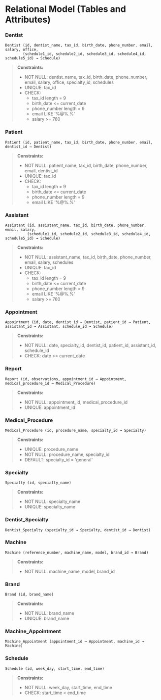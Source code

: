 # Relational Model (Tables and Attributes)

### **Dentist**
```plaintext
Dentist (id, dentist_name, tax_id, birth_date, phone_number, email, salary, office, 
        (schedule1_id, schedule2_id, schedule3_id, schedule4_id, schedule5_id) → Schedule)
```
> **Constraints:**
> - NOT NULL: dentist_name, tax_id, birth_date, phone_number, email, salary, office, specialty_id, schedules
> - UNIQUE: tax_id
> - CHECK: 
>   - tax_id length = 9
>   - birth_date <= current_date
>   - phone_number length = 9
>   - email LIKE '%@%.%'
>   - salary >= 760

### **Patient**
```plaintext
Patient (id, patient_name, tax_id, birth_date, phone_number, email, dentist_id → Dentist)
```
> **Constraints:**
> - NOT NULL: patient_name, tax_id, birth_date, phone_number, email, dentist_id
> - UNIQUE: tax_id
> - CHECK: 
>   - tax_id length = 9
>   - birth_date <= current_date
>   - phone_number length = 9
>   - email LIKE '%@%.%'

### **Assistant**
```plaintext
Assistant (id, assistant_name, tax_id, birth_date, phone_number, email, salary, 
          (schedule1_id, schedule2_id, schedule3_id, schedule4_id, schedule5_id) → Schedule)
```
> **Constraints:**
> - NOT NULL: assistant_name, tax_id, birth_date, phone_number, email, salary, schedules
> - UNIQUE: tax_id
> - CHECK: 
>   - tax_id length = 9
>   - birth_date <= current_date
>   - phone_number length = 9
>   - email LIKE '%@%.%'
>   - salary >= 760

### **Appointment**
```plaintext
Appointment (id, date, dentist_id → Dentist, patient_id → Patient, assistant_id → Assistant, schedule_id → Schedule)
```
> **Constraints:**
> - NOT NULL: date, specialty_id, dentist_id, patient_id, assistant_id, schedule_id
> - CHECK: date >= current_date

### **Report**
```plaintext
Report (id, observations, appointment_id → Appointment, medical_procedure_id → Medical_Procedure)
```
> **Constraints:**
> - NOT NULL: appointment_id, medical_procedure_id
> - UNIQUE: appointment_id

### **Medical_Procedure**
```plaintext
Medical_Procedure (id, procedure_name, specialty_id → Specialty)
```
> **Constraints:**
> - UNIQUE: procedure_name
> - NOT NULL: procedure_name, specialty_id
> - DEFAULT: specialty_id = 'general'

### **Specialty**
```plaintext
Specialty (id, specialty_name)
```
> **Constraints:**
> - NOT NULL: specialty_name
> - UNIQUE: specialty_name

### **Dentist_Specialty**
```plaintext
Dentist_Specialty (specialty_id → Specialty, dentist_id → Dentist)
```

### **Machine**
```plaintext
Machine (reference_number, machine_name, model, brand_id → Brand)
```
> **Constraints:**
> - NOT NULL: machine_name, model, brand_id

### **Brand**
```plaintext
Brand (id, brand_name)
```
> **Constraints:**
> - NOT NULL: brand_name
> - UNIQUE: brand_name

### **Machine_Appointment**
```plaintext
Machine_Appointment (appointment_id → Appointment, machine_id → Machine)
```

### **Schedule**
```plaintext
Schedule (id, week_day, start_time, end_time)
```
> **Constraints:**
> - NOT NULL: week_day, start_time, end_time
> - CHECK: start_time < end_time

